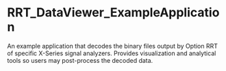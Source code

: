 # RRT_DataViewer_ExampleApplication
An example application that decodes the binary files output by Option RRT of specific X-Series signal analyzers. Provides visualization and analytical tools so users may post-process the decoded data.
